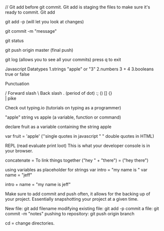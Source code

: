 // Git add before git commit. Git add is staging the files to make sure it's ready to commit.
Git add

git add -p (will let you look at changes)

git commit -m "message"

git status

git push origin master (final push)

git log (allows you to see all your commits) press q to exit

Javascript
  Datatypes
    1.strings "apple" or "3"
    2.numbers 3 + 4
    3.booleans true or false

Punctuation

 / Forward slash
 \ Back slash
 . (period of dot)
:;
()
[]
{}    
| pike

Check out typing.io (tutorials on typing as a programmer)

"apple" string vs apple (a variable, function or command)

declare fruit as a variable containing the string apple

var fruit = 'apple' (''single quotes in javascript " " double quotes in HTML)

REPL (read evaluate print loot) This is what your developer console is in your browser.

concatenate  = To link things together ("hey " + "there") = ("hey there")

using variables as placeholder for strings
var intro = "my name is "
var name = "jeff"

intro + name = "my name is jeff"

Make sure to add commit and push often, it allows for the backing up of your project.
Essentially snapshotting your project at a given time.

New file: git add filename
modifying existing file: git add -p
commit a file: git commit -m "notes"
pushing to repository: git push origin branch

cd = change directories.
